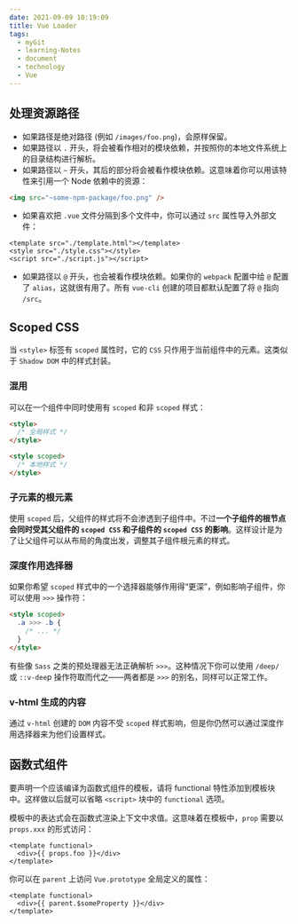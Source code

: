 ```yaml
---
date: 2021-09-09 10:19:09
title: Vue Loader
tags:
  - myGit
  - learning-Notes
  - document
  - technology
  - Vue
---
```


[vue loader 官方文档]: https://vue-loader.vuejs.org/zh/

## 处理资源路径

- 如果路径是绝对路径 (例如 `/images/foo.png`)，会原样保留。
- 如果路径以 `.` 开头，将会被看作相对的模块依赖，并按照你的本地文件系统上的目录结构进行解析。
- 如果路径以 `~` 开头，其后的部分将会被看作模块依赖。这意味着你可以用该特性来引用一个 Node 依赖中的资源：

```html
<img src="~some-npm-package/foo.png" />
```

- 如果喜欢把 `.vue` 文件分隔到多个文件中，你可以通过 `src` 属性导入外部文件：

```vue
<template src="./template.html"></template>
<style src="./style.css"></style>
<script src="./script.js"></script>
```

- 如果路径以 `@` 开头，也会被看作模块依赖。如果你的 `webpack` 配置中给 `@` 配置了 `alias`，这就很有用了。所有 `vue-cli` 创建的项目都默认配置了将 `@` 指向 `/src`。

## Scoped CSS

当 `<style>` 标签有 `scoped` 属性时，它的 `CSS` 只作用于当前组件中的元素。这类似于 `Shadow DOM` 中的样式封装。

### 混用

可以在一个组件中同时使用有 `scoped` 和非 `scoped` 样式：

```html
<style>
  /* 全局样式 */
</style>

<style scoped>
  /* 本地样式 */
</style>
```

### 子元素的根元素

使用 `scoped` 后，父组件的样式将不会渗透到子组件中。不过**一个子组件的根节点会同时受其父组件的 `scoped CSS` 和子组件的 `scoped CSS` 的影响**。这样设计是为了让父组件可以从布局的角度出发，调整其子组件根元素的样式。

### 深度作用选择器

如果你希望 `scoped` 样式中的一个选择器能够作用得“更深”，例如影响子组件，你可以使用 `>>>` 操作符：

```html
<style scoped>
  .a >>> .b {
    /* ... */
  }
</style>
```

有些像 `Sass` 之类的预处理器无法正确解析 `>>>`。这种情况下你可以使用 `/deep/` 或 `::v-dee`p 操作符取而代之——两者都是 `>>>` 的别名，同样可以正常工作。

### v-html 生成的内容

通过 `v-html` 创建的 `DOM` 内容不受 `scoped` 样式影响，但是你仍然可以通过深度作用选择器来为他们设置样式。

## 函数式组件

要声明一个应该编译为函数式组件的模板，请将 functional 特性添加到模板块中。这样做以后就可以省略 `<script>` 块中的 `functional` 选项。

模板中的表达式会在函数式渲染上下文中求值。这意味着在模板中，`prop` 需要以 `props.xxx` 的形式访问：

```vue
<template functional>
  <div>{{ props.foo }}</div>
</template>
```

你可以在 `parent` 上访问 `Vue.prototype` 全局定义的属性：

```vue
<template functional>
  <div>{{ parent.$someProperty }}</div>
</template>
```
